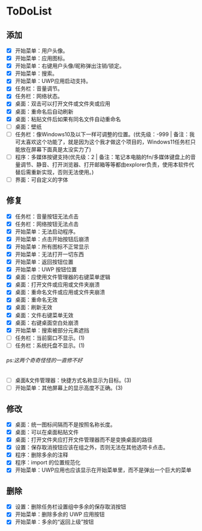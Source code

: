 # ToDoList

## 添加

- [X]  开始菜单：用户头像。
- [X]  开始菜单：应用图标。
- [X]  开始菜单：右键用户头像/昵称弹出注销/锁定。
- [X]  开始菜单：搜索。
- [X]  开始菜单：UWP应用启动支持。
- [X]  任务栏：音量调节。
- [X]  任务栏：网络状态。
- [X]  桌面：双击可以打开文件或文件夹或应用
- [X]  桌面：重命名后自动刷新
- [X]  桌面：粘贴文件后如果有同名文件自动重命名
- [ ]  桌面：壁纸
- [ ]  任务栏：像Windows10及以下一样可调整的位置。(优先级：-999 | 备注：我可太喜欢这个功能了，就是因为这个我才做这个项目的，Windows11任务栏只能放在屏幕下面真是太没实力了)
- [ ]  程序：多媒体按键支持(优先级：2 | 备注：笔记本电脑的fn/多媒体键盘上的音量调节、静音、打开浏览器、打开邮箱等等都由explorer负责，使用本软件代替后需重新实现，否则无法使用。)
- [ ]  界面：可自定义的字体

## 修复

 - [X] 任务栏：音量按钮无法点击
 - [X] 任务栏：网络按钮无法点击
 - [X] 开始菜单：无法启动程序。
 - [X] 开始菜单：点击开始按钮后崩溃
 - [X] 开始菜单：所有图标不正常显示
 - [X] 开始菜单：无法打开一切东西
 - [X] 开始菜单：返回按钮位置
 - [X] 开始菜单：UWP 按钮位置
 - [X] 桌面：应使用文件管理器的右键菜单逻辑
 - [X] 桌面：打开文件或应用或文件夹崩溃
 - [X] 桌面：重命名文件或应用或文件夹崩溃
 - [X] 桌面：重命名无效
 - [X] 桌面：刷新无效
 - [X] 桌面：文件右键菜单无效
 - [X] 桌面：右键桌面空白处崩溃
 - [X] 开始菜单：搜索被部分元素遮挡
 - [ ] 任务栏：当前窗口不显示。(1)
 - [ ] 任务栏：系统托盘不显示。(1)
###### ps:这两个奇奇怪怪的一直修不好
 - [ ] 桌面&文件管理器：快捷方式名称显示为目标。(3)
 - [ ] 开始菜单：其他屏幕上的显示高度不正确。(3)

## 修改

 - [X] 桌面：统一图标间隔而不是按照名称长度。
 - [X] 桌面：可以在桌面粘贴文件
 - [X] 桌面：打开文件夹应打开文件管理器而不是变换桌面的路径
 - [X] 设置：保存取消按钮应该在组之外，否则无法在其他选项卡点击。
 - [X] 程序：删除多余的注释
 - [X] 程序：import 的位置规范化
 - [X] 开始菜单：UWP应用也应该显示在开始菜单里，而不是弹出一个巨大的菜单

## 删除

 - [X] 设置：删除任务栏设置组中多余的保存取消按钮
 - [X] 开始菜单：删除多余的 UWP 应用按钮
 - [X] 开始菜单：多余的“返回上级”按钮
